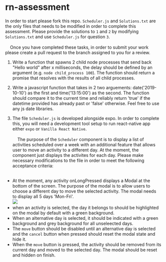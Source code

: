 # rn-assessment


In order to start please fork this repo. `Scheduler.js` and `Solutions.txt` are the only files that needs to be modified in order to complete this assessment. Please provide the solutions to `1` and `2` by modifying `Solutions.txt` and use `Scheduler.js` for question `3`. <br><br>
&nbsp;&nbsp;&nbsp; Once you have completed these tasks, in order to submit your work please create a pull request to the branch assigned to you for a review.


1. Write a function that spawns 2 child node processes that send back "Hello world" after x milliseconds, the delay should be defined by an argument (e.g. `node child_process 100`). The function should return a promise that resolves with the results of all child processes.


2. Write a javascript function that takes in 2 two arguements: date('2019-10-10') as the first and time('13:15:00') as the second. The function should compare it to the current time and reliably return 'true' if the datetime provided has already past or 'false' otherwise. Feel free to use any js date libraries.


3. The file `Scheduler.js` is developed alongside expo. In order to complete this, you will need a development tool setup to run react-native app either `expo` or `Vanilla React Native`.<br><br>
&nbsp;&nbsp;&nbsp; The purpose of the `Scheduler` component is to display a list of activities scheduled over a week with an additional feature that allows user to move an activity to a different day. At the moment, the component just displays the activites for each day. Please make necessary modifications to the file in order to meet the following acceptance criteria:<br><br>
* At the moment, any activity onLongPressed displays a Modal at the bottom of the screen. The purpose of the modal is to allow users to choose a different day to move the selected activity. The modal needs to display all 5 days 'Mon-Fri'.<br>
![](https://github.com/TAS-torukmacto/rn-assessment/blob/master/daySelector.jpg)
* when an activity is selected, the day it belongs to should be highlighted on the modal by default with a green background. 
* When an alternative day is selected, it should be indicated with a green background and grey background for all unseleected days.<br>
* The `move` button should be disabled until an alternative day is selected and the `cancel` button when pressed should reset the modal state and hide it.<br>
* When the `move` button is pressed, the activity should be removed from its current day and moved to the selected day. The modal should be reset and hidden on finish.

